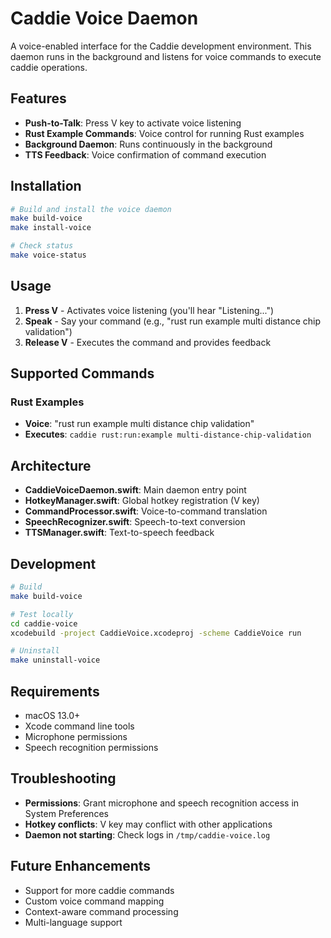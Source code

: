 # Caddie Voice Daemon

A voice-enabled interface for the Caddie development environment. This daemon runs in the background and listens for voice commands to execute caddie operations.

## Features

- **Push-to-Talk**: Press V key to activate voice listening
- **Rust Example Commands**: Voice control for running Rust examples
- **Background Daemon**: Runs continuously in the background
- **TTS Feedback**: Voice confirmation of command execution

## Installation

```bash
# Build and install the voice daemon
make build-voice
make install-voice

# Check status
make voice-status
```

## Usage

1. **Press V** - Activates voice listening (you'll hear "Listening...")
2. **Speak** - Say your command (e.g., "rust run example multi distance chip validation")
3. **Release V** - Executes the command and provides feedback

## Supported Commands

### Rust Examples
- **Voice**: "rust run example multi distance chip validation"
- **Executes**: `caddie rust:run:example multi-distance-chip-validation`

## Architecture

- **CaddieVoiceDaemon.swift**: Main daemon entry point
- **HotkeyManager.swift**: Global hotkey registration (V key)
- **CommandProcessor.swift**: Voice-to-command translation
- **SpeechRecognizer.swift**: Speech-to-text conversion
- **TTSManager.swift**: Text-to-speech feedback

## Development

```bash
# Build
make build-voice

# Test locally
cd caddie-voice
xcodebuild -project CaddieVoice.xcodeproj -scheme CaddieVoice run

# Uninstall
make uninstall-voice
```

## Requirements

- macOS 13.0+
- Xcode command line tools
- Microphone permissions
- Speech recognition permissions

## Troubleshooting

- **Permissions**: Grant microphone and speech recognition access in System Preferences
- **Hotkey conflicts**: V key may conflict with other applications
- **Daemon not starting**: Check logs in `/tmp/caddie-voice.log`

## Future Enhancements

- Support for more caddie commands
- Custom voice command mapping
- Context-aware command processing
- Multi-language support
